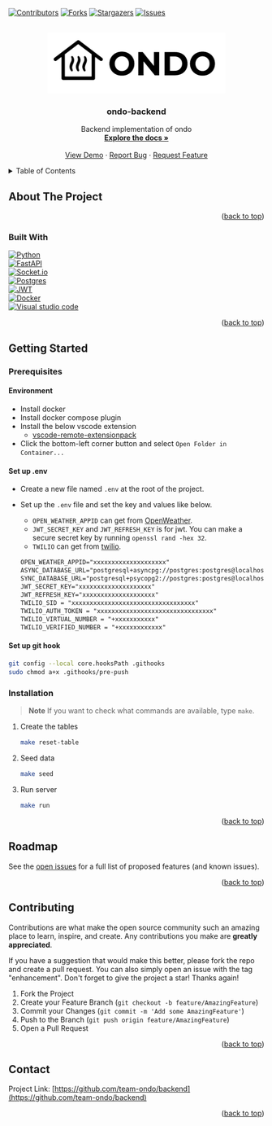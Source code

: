 <a name="readme-top"></a>

[![Contributors][contributors-shield]][contributors-url]
[![Forks][forks-shield]][forks-url]
[![Stargazers][stars-shield]][stars-url]
[![Issues][issues-shield]][issues-url]

<br />
<div align="center">
  <a href="https://github.com/team-ondo/backend">
    <img src="docs/images/logo.png" alt="Logo" width="350" height="119">
  </a>

<h3 align="center">ondo-backend</h3>

  <p align="center">
    Backend implementation of ondo
    <br />
    <a href="https://github.com/team-ondo/backend"><strong>Explore the docs »</strong></a>
    <br />
    <br />
    <a href="https://github.com/team-ondo/backend">View Demo</a>
    ·
    <a href="https://github.com/team-ondo/backend/issues">Report Bug</a>
    ·
    <a href="https://github.com/team-ondo/backend/issues">Request Feature</a>
  </p>
</div>



<!-- TABLE OF CONTENTS -->
<details>
  <summary>Table of Contents</summary>
  <ol>
    <li>
      <a href="#about-the-project">About The Project</a>
      <ul>
        <li><a href="#built-with">Built With</a></li>
      </ul>
    </li>
    <li>
      <a href="#getting-started">Getting Started</a>
      <ul>
        <li>
            <a href="#prerequisites">Prerequisites</a>
            <ul>
                <li><a href="#environment">Environment</a></li>
                <li><a href="#set-up-env">Set up .env</a></li>
                <li><a href="#set-up-git-hook">Set up git hook</a></li>
            </ul>
        </li>
        <li><a href="#installation">Installation</a></li>
      </ul>
    </li>
    <li><a href="#roadmap">Roadmap</a></li>
    <li><a href="#contributing">Contributing</a></li>
    <li><a href="#contact">Contact</a></li>
  </ol>
</details>



## About The Project

<p align="right">(<a href="#readme-top">back to top</a>)</p>



### Built With

[![Python][Python]][Python-url]  
[![FastAPI][FastAPI]][FastAPI-url]  
[![Socket.io]][Socket.io-url]  
[![Postgres][Postgres]][Postgres-url]  
[![JWT][JWT]][JWT-url]  
[![Docker][Docker]][Docker-url]  
[![Visual studio code][Visual studio code]][Visual studio code-url]  

<p align="right">(<a href="#readme-top">back to top</a>)</p>



## Getting Started

### Prerequisites

#### Environment

- Install docker
- Install docker compose plugin
- Install the below vscode extension
    - [vscode-remote-extensionpack](https://marketplace.visualstudio.com/items?itemName=ms-vscode-remote.vscode-remote-extensionpack)
- Click the bottom-left corner button and select `Open Folder in Container...`

#### Set up .env

- Create a new file named `.env` at the root of the project.
- Set up the `.env` file and set the key and values like below.
    - `OPEN_WEATHER_APPID` can get from [OpenWeather](https://openweathermap.org/).
    - `JWT_SECRET_KEY` and `JWT_REFRESH_KEY` is for jwt. You can make a secure secret key by running `openssl rand -hex 32`.
    - `TWILIO` can get from [twilio](https://www.twilio.com/).

    ```env
    OPEN_WEATHER_APPID="xxxxxxxxxxxxxxxxxxxx"
    ASYNC_DATABASE_URL="postgresql+asyncpg://postgres:postgres@localhost:5432/postgres"
    SYNC_DATABASE_URL="postgresql+psycopg2://postgres:postgres@localhost:5432/postgres"
    JWT_SECRET_KEY="xxxxxxxxxxxxxxxxxxxx"
    JWT_REFRESH_KEY="xxxxxxxxxxxxxxxxxxxx"
    TWILIO_SID = "xxxxxxxxxxxxxxxxxxxxxxxxxxxxxxxxxx"
    TWILIO_AUTH_TOKEN = "xxxxxxxxxxxxxxxxxxxxxxxxxxxxxxxx"
    TWILIO_VIRTUAL_NUMBER = "+xxxxxxxxxxx"
    TWILIO_VERIFIED_NUMBER = "+xxxxxxxxxxxx"
    ```

#### Set up git hook

```sh
git config --local core.hooksPath .githooks
sudo chmod a+x .githooks/pre-push
```

### Installation

> **Note**
> If you want to check what commands are available, type `make`.

1. Create the tables
    ```sh
    make reset-table
    ```
2. Seed data
   ```sh
   make seed
   ```
3. Run server
   ```sh
   make run
   ```

<p align="right">(<a href="#readme-top">back to top</a>)</p>



## Roadmap

See the [open issues](https://github.com/team-ondo/backend/issues) for a full list of proposed features (and known issues).

<p align="right">(<a href="#readme-top">back to top</a>)</p>



## Contributing

Contributions are what make the open source community such an amazing place to learn, inspire, and create. Any contributions you make are **greatly appreciated**.

If you have a suggestion that would make this better, please fork the repo and create a pull request. You can also simply open an issue with the tag "enhancement".
Don't forget to give the project a star! Thanks again!

1. Fork the Project
2. Create your Feature Branch (`git checkout -b feature/AmazingFeature`)
3. Commit your Changes (`git commit -m 'Add some AmazingFeature'`)
4. Push to the Branch (`git push origin feature/AmazingFeature`)
5. Open a Pull Request

<p align="right">(<a href="#readme-top">back to top</a>)</p>


## Contact

Project Link: [https://github.com/team-ondo/backend](https://github.com/team-ondo/backend)

<p align="right">(<a href="#readme-top">back to top</a>)</p>



[contributors-shield]: https://img.shields.io/github/contributors/team-ondo/backend.svg?style=for-the-badge
[contributors-url]: https://github.com/team-ondo/backend/graphs/contributors
[forks-shield]: https://img.shields.io/github/forks/team-ondo/backend.svg?style=for-the-badge
[forks-url]: https://github.com/team-ondo/backend/network/members
[stars-shield]: https://img.shields.io/github/stars/team-ondo/backend.svg?style=for-the-badge
[stars-url]: https://github.com/team-ondo/backend/stargazers
[issues-shield]: https://img.shields.io/github/issues/team-ondo/backend.svg?style=for-the-badge
[issues-url]: https://github.com/team-ondo/backend/issues
[Python]: https://img.shields.io/badge/python-3670A0?style=for-the-badge&logo=python&logoColor=ffdd54
[Python-url]: https://www.python.org/
[FastAPI]: https://img.shields.io/badge/FastAPI-005571?style=for-the-badge&logo=fastapi
[FastAPI-url]: https://fastapi.tiangolo.com/
[Socket.io]: https://img.shields.io/badge/Socket.io-black?style=for-the-badge&logo=socket.io&badgeColor=010101
[Socket.io-url]: https://socket.io/
[Postgres]: https://img.shields.io/badge/postgres-%23316192.svg?style=for-the-badge&logo=postgresql&logoColor=white
[Postgres-url]: https://www.postgresql.org/
[Docker]: https://img.shields.io/badge/docker-%230db7ed.svg?style=for-the-badge&logo=docker&logoColor=white
[Docker-url]: https://www.docker.com/
[JWT]: https://img.shields.io/badge/JWT-black?style=for-the-badge&logo=JSON%20web%20tokens
[JWT-url]: https://jwt.io/
[Visual Studio Code]: https://img.shields.io/badge/Visual%20Studio%20Code-0078d7.svg?style=for-the-badge&logo=visual-studio-code&logoColor=white
[Visual Studio Code-url]:https://code.visualstudio.com/
